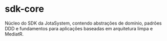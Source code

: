 # sdk-core
Núcleo do SDK da JotaSystem, contendo abstrações de domínio, padrões DDD e fundamentos para aplicações baseadas em arquitetura limpa e MediatR.
